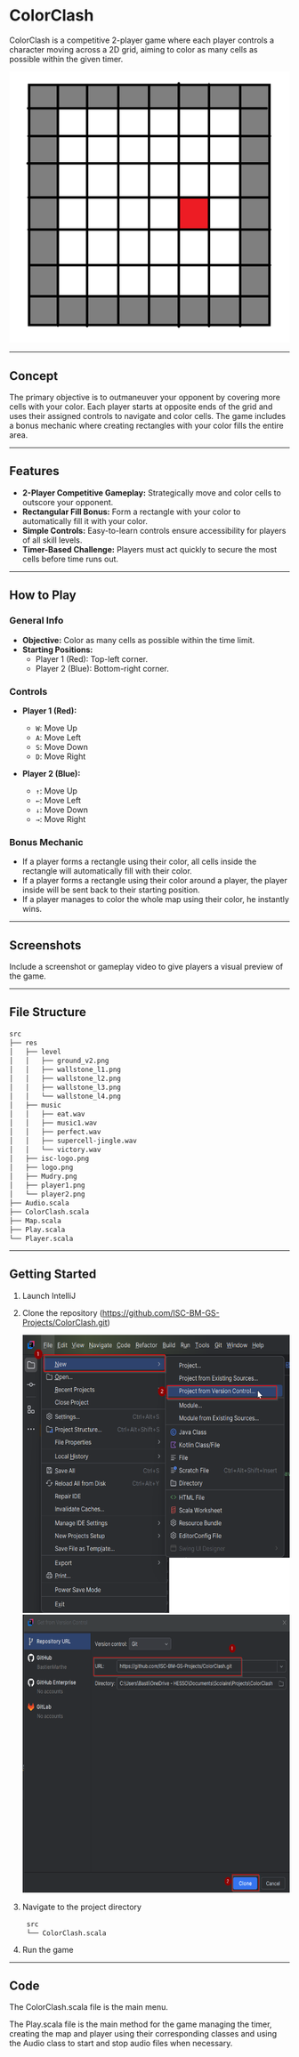# ColorClash

ColorClash is a competitive 2-player game where each player controls a character moving across a 2D grid, aiming to color as many cells as possible within the given timer.

![Game Preview](img/game-project_concept.png)

---

## Concept

The primary objective is to outmaneuver your opponent by covering more cells with your color. Each player starts at opposite ends of the grid and uses their assigned controls to navigate and color cells. The game includes a bonus mechanic where creating rectangles with your color fills the entire area.

---

## Features

- **2-Player Competitive Gameplay:** Strategically move and color cells to outscore your opponent.
- **Rectangular Fill Bonus:** Form a rectangle with your color to automatically fill it with your color.
- **Simple Controls:** Easy-to-learn controls ensure accessibility for players of all skill levels.
- **Timer-Based Challenge:** Players must act quickly to secure the most cells before time runs out.

---

## How to Play

### General Info
- **Objective:** Color as many cells as possible within the time limit.
- **Starting Positions:**
    - Player 1 (Red): Top-left corner.
    - Player 2 (Blue): Bottom-right corner.

### Controls
- **Player 1 (Red):**
    - `W`: Move Up
    - `A`: Move Left
    - `S`: Move Down
    - `D`: Move Right

- **Player 2 (Blue):**
    - `↑`: Move Up
    - `←`: Move Left
    - `↓`: Move Down
    - `→`: Move Right

### Bonus Mechanic
- If a player forms a rectangle using their color, all cells inside the rectangle will automatically fill with their color.
- If a player forms a rectangle using their color around a player, the player inside will be sent back to their starting position.
- If a player manages to color the whole map using their color, he instantly wins.

---

## Screenshots

Include a screenshot or gameplay video to give players a visual preview of the game.

---

## File Structure

```plaintext
src
├── res
│   ├── level
│   │   ├── ground_v2.png
│   │   ├── wallstone_l1.png
│   │   ├── wallstone_l2.png
│   │   ├── wallstone_l3.png
│   │   └── wallstone_l4.png
│   ├── music
│   │   ├── eat.wav
│   │   ├── music1.wav
│   │   ├── perfect.wav
│   │   ├── supercell-jingle.wav
│   │   └── victory.wav
│   ├── isc-logo.png
│   ├── logo.png
│   ├── Mudry.png
│   ├── player1.png
│   └── player2.png
├── Audio.scala
├── ColorClash.scala
├── Map.scala
├── Play.scala
└── Player.scala
```
---
## Getting Started
1. Launch IntelliJ


2. Clone the repository (https://github.com/ISC-BM-GS-Projects/ColorClash.git)

   <img src="img/CloneTheRepo.png" alt="CloneTheRepo" height="500" />

   <img src="img/CopyLink.png" alt="CloneTheRepo" height="500" />


3. Navigate to the project directory
   ```plaintext
    src
    └── ColorClash.scala
    ```


4. Run the game

---

## Code

The ColorClash.scala file is the main menu.

The Play.scala file is the main method for the game managing the timer, creating the map and player using 
their corresponding classes and using the Audio class to start and stop audio files when necessary.

